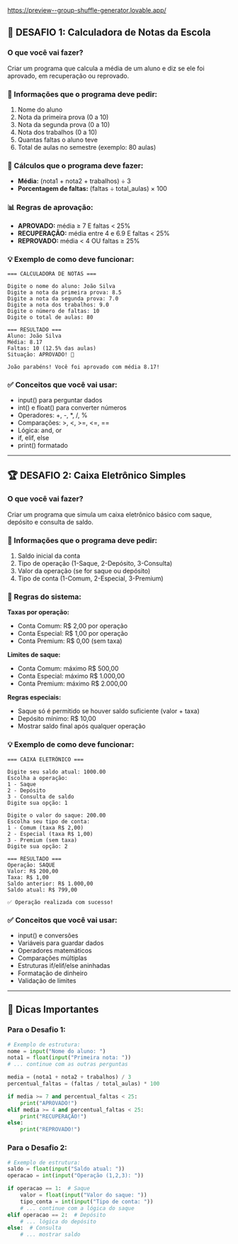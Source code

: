 https://preview--group-shuffle-generator.lovable.app/

## 🚀 **DESAFIO 1: Calculadora de Notas da Escola**

### O que você vai fazer?

Criar um programa que calcula a média de um aluno e diz se ele foi aprovado, em recuperação ou reprovado.

### 📝 Informações que o programa deve pedir:

1. Nome do aluno
2. Nota da primeira prova (0 a 10)
3. Nota da segunda prova (0 a 10)
4. Nota dos trabalhos (0 a 10)
5. Quantas faltas o aluno teve
6. Total de aulas no semestre (exemplo: 80 aulas)

### 🧮 Cálculos que o programa deve fazer:

- **Média:** (nota1 + nota2 + trabalhos) ÷ 3
- **Porcentagem de faltas:** (faltas ÷ total_aulas) × 100

### 📊 Regras de aprovação:

- **APROVADO:** média ≥ 7 E faltas < 25%
- **RECUPERAÇÃO:** média entre 4 e 6.9 E faltas < 25%
- **REPROVADO:** média < 4 OU faltas ≥ 25%

### 💡 Exemplo de como deve funcionar:

```
=== CALCULADORA DE NOTAS ===

Digite o nome do aluno: João Silva
Digite a nota da primeira prova: 8.5
Digite a nota da segunda prova: 7.0
Digite a nota dos trabalhos: 9.0
Digite o número de faltas: 10
Digite o total de aulas: 80

=== RESULTADO ===
Aluno: João Silva
Média: 8.17
Faltas: 10 (12.5% das aulas)
Situação: APROVADO! 🎉

João parabéns! Você foi aprovado com média 8.17!
```

### ✅ Conceitos que você vai usar:

- input() para perguntar dados
- int() e float() para converter números
- Operadores: +, -, \*, /, %
- Comparações: >, <, >=, <=, ==
- Lógica: and, or
- if, elif, else
- print() formatado

---

## 🏆 **DESAFIO 2: Caixa Eletrônico Simples**

### O que você vai fazer?

Criar um programa que simula um caixa eletrônico básico com saque, depósito e consulta de saldo.

### 📝 Informações que o programa deve pedir:

1. Saldo inicial da conta
2. Tipo de operação (1-Saque, 2-Depósito, 3-Consulta)
3. Valor da operação (se for saque ou depósito)
4. Tipo de conta (1-Comum, 2-Especial, 3-Premium)

### 🧮 Regras do sistema:

**Taxas por operação:**

- Conta Comum: R$ 2,00 por operação
- Conta Especial: R$ 1,00 por operação
- Conta Premium: R$ 0,00 (sem taxa)

**Limites de saque:**

- Conta Comum: máximo R$ 500,00
- Conta Especial: máximo R$ 1.000,00
- Conta Premium: máximo R$ 2.000,00

**Regras especiais:**

- Saque só é permitido se houver saldo suficiente (valor + taxa)
- Depósito mínimo: R$ 10,00
- Mostrar saldo final após qualquer operação

### 💡 Exemplo de como deve funcionar:

```
=== CAIXA ELETRÔNICO ===

Digite seu saldo atual: 1000.00
Escolha a operação:
1 - Saque
2 - Depósito
3 - Consulta de saldo
Digite sua opção: 1

Digite o valor do saque: 200.00
Escolha seu tipo de conta:
1 - Comum (taxa R$ 2,00)
2 - Especial (taxa R$ 1,00)
3 - Premium (sem taxa)
Digite sua opção: 2

=== RESULTADO ===
Operação: SAQUE
Valor: R$ 200,00
Taxa: R$ 1,00
Saldo anterior: R$ 1.000,00
Saldo atual: R$ 799,00

✅ Operação realizada com sucesso!
```

### ✅ Conceitos que você vai usar:

- input() e conversões
- Variáveis para guardar dados
- Operadores matemáticos
- Comparações múltiplas
- Estruturas if/elif/else aninhadas
- Formatação de dinheiro
- Validação de limites

---

## 🏅 **Dicas Importantes**

### Para o Desafio 1:

```python
# Exemplo de estrutura:
nome = input("Nome do aluno: ")
nota1 = float(input("Primeira nota: "))
# ... continue com as outras perguntas

media = (nota1 + nota2 + trabalhos) / 3
percentual_faltas = (faltas / total_aulas) * 100

if media >= 7 and percentual_faltas < 25:
    print("APROVADO!")
elif media >= 4 and percentual_faltas < 25:
    print("RECUPERAÇÃO!")
else:
    print("REPROVADO!")
```

### Para o Desafio 2:

```python
# Exemplo de estrutura:
saldo = float(input("Saldo atual: "))
operacao = int(input("Operação (1,2,3): "))

if operacao == 1:  # Saque
    valor = float(input("Valor do saque: "))
    tipo_conta = int(input("Tipo de conta: "))
    # ... continue com a lógica do saque
elif operacao == 2:  # Depósito
    # ... lógica do depósito
else:  # Consulta
    # ... mostrar saldo
```
